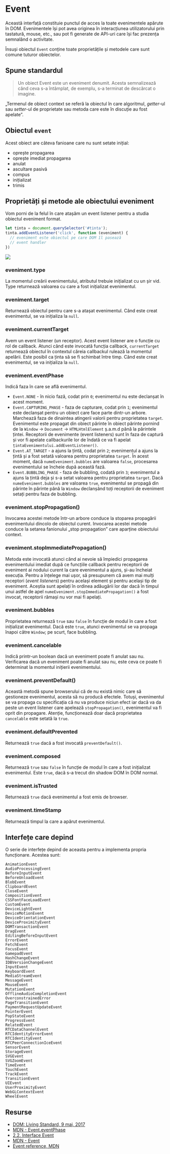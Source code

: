 # Event

Această interfață constituie punctul de acces la toate evenimentele apărute în DOM. Evenimentele își pot avea originea în interacțiunea utilizatorului prin tastatură, mouse, etc., sau pot fi generate de API-uri care își fac prezența semnalând o activitate.

Însuși obiectul `Event` conține toate proprietățile și metodele care sunt comune tuturor obiectelor.

## Spune standardul

> Un obiect Event este un eveniment denumit. Acesta semnalizează când ceva s-a întâmplat, de exemplu, s-a terminat de descărcat o imagine.

„Termenul de obiect context se referă la obiectul în care algoritmul, *getter*-ul sau *setter*-ul de proprietate sau metoda care este în discuție au fost apelate”.

## Obiectul `event`

Acest obiect are câteva fanioane care nu sunt setate inițial:

-   oprește propagarea
-   oprește imediat propagarea
-   anulat
-   ascultare pasivă
-   compus
-   inițializat
-   trimis

## Proprietăți și metode ale obiectului eveniment

Vom porni de la felul în care atașăm un event listener pentru a studia obiectul eveniment format.

```javascript
let tinta = document.querySelector('#tinta');
tinta.addEventListener('click', function (eveniment) {
  // eveniment este obiectul pe care DOM îl pasează
  // event handler
})
```

![](ObiectulEventTargetReprezentare.png)

### eveniment.type

La momentul creării evenimentului, atributul trebuie inițializat cu un șir vid. Type returnează valoarea cu care a fost inițializat evenimentul.

### eveniment.target

Returnează obiectul pentru care s-a atașat evenimentul. Când este creat evenimentul, se va inițializa la `null`.

### eveniment.currentTarget

Avem un event listener (un receptor). Acest event listener are o funcție cu rol de callback. Atunci când este invocată funcția callback, `currentTarget` returnează obiectul în contextul căreia callbackul rulează la momentul apelării. Este posibil ca ținta să se fi schimbat între timp. Când este creat evenimentul, se va inițializa la `null`.

### eveniment.eventPhase

Indică faza în care se află evenimentul.

-   `Event.NONE` - în nicio fază, codat prin `0`; evenimentul nu este declanșat în acest moment.
-   `Event.CAPTURING_PHASE` - faza de capturare, codat prin `1`; evenimentul este declanșat pentru un obiect care face parte dintr-un arbore. Marchează faza de dinaintea atingerii valorii pentru proprietatea `target`. Evenimentul este propagat din obiect părinte în obiect părinte pornind de la `Window` -> `Document` -> `HTMLHtmlElement` ș.a.m.d până la părintele țintei. Receptorii de evenimente (event listeners) sunt în faza de captură și vor fi apelate callbackurile lor de îndată ce va fi apelat `țintaEvenimentului.addEventListener()`.
-   `Event.AT_TARGET` - a ajuns la țintă, codat prin `2`; evenimentul a ajuns la țintă și a fost setată valoarea pentru proprietatea `target`. În acest moment, dacă `numeEveniment.bubbles` are valoarea `false`, procesarea evenimentului se încheie după această fază.
-   `Event.BUBBLING_PHASE` - faza de bubbling, codată prin `3`; evenimentul a ajuns la țintă deja și s-a setat valoarea pentru proprietatea `target`. Dacă `numeEveniment.bubbles` are valoarea `true`, evenimentul se propagă din părinte în părinte până la `Window` declanșând toți receptorii de eveniment setați pentru faza de bubbling.

### eveniment.stopPropagation()

Invocarea acestei metode într-un arbore conduce la stoparea propagării evenimentului dincolo de obiectul curent. Invocarea acestei metode conduce la setarea fanionului „stop propagation” care aparține obiectului context.

### eveniment.stopImmediatePropagation()

Metoda este invocată atunci când ai nevoie să împiedici propagarea evenimentului imediat după ce funcțiile callback pentru receptorii de eveniment ai nodului curent la care evenimentul a ajuns, și-au încheiat execuția.
Pentru a înțelege mai ușor, să presupunem că avem mai mulți receptori (*event listeners*) pentru același element și pentru același tip de eveniment. Aceștia sunt apelați în ordinea adăugării lor dar dacă în timpul unui astfel de apel `numeEveniment.stopImmediatePropagation()` a fost invocat, receptorii rămași nu vor mai fi apelați.

### eveniment.bubbles

Proprietatea returnează `true` sau `false` în funcție de modul în care a fost inițializat evenimentul. Dacă este `true`, atunci evenimentul se va propaga înapoi către `Window`; pe scurt, face bubbling.

### eveniment.cancelable

Indică printr-un boolean dacă un eveniment poate fi anulat sau nu. Verificarea dacă un eveniment poate fi anulat sau nu, este ceva ce poate fi determinat la momentul inițierii evenimentului.

### eveniment.preventDefault()

Această metodă spune browserului că de nu există nimic care să gestioneze evenimentul, acesta să nu producă efectele. Totuși, evenimentul se va propaga cu specificația că nu va produce niciun efect iar dacă va da peste un event listener care apelează `stopPropagation()`, evenimentul va fi oprit din propagare.
Atenție, funcționează doar dacă proprietatea `cancelable` este setată la `true`.

### eveniment.defaultPrevented

Returnează `true` dacă a fost invocată `preventDefault()`.

### eveniment.composed

Returnează `true` sau `false` în funcție de modul în care a fost inițializat evenimentul. Este `true`, dacă s-a trecut din shadow DOM în DOM normal.

### eveniment.isTrusted

Returnează `true` dacă evenimentul a fost emis de browser.

### eveniment.timeStamp

Returnează timpul la care a apărut evenimentul.

## Interfețe care depind

O serie de interfețe depind de aceasta pentru a implementa propria funcționare. Acestea sunt:

    AnimationEvent
    AudioProcessingEvent
    BeforeInputEvent
    BeforeUnloadEvent
    BlobEvent
    ClipboardEvent
    CloseEvent
    CompositionEvent
    CSSFontFaceLoadEvent
    CustomEvent
    DeviceLightEvent
    DeviceMotionEvent
    DeviceOrientationEvent
    DeviceProximityEvent
    DOMTransactionEvent
    DragEvent
    EditingBeforeInputEvent
    ErrorEvent
    FetchEvent
    FocusEvent
    GamepadEvent
    HashChangeEvent
    IDBVersionChangeEvent
    InputEvent
    KeyboardEvent
    MediaStreamEvent
    MessageEvent
    MouseEvent
    MutationEvent
    OfflineAudioCompletionEvent
    OverconstrainedError
    PageTransitionEvent
    PaymentRequestUpdateEvent
    PointerEvent
    PopStateEvent
    ProgressEvent
    RelatedEvent
    RTCDataChannelEvent
    RTCIdentityErrorEvent
    RTCIdentityEvent
    RTCPeerConnectionIceEvent
    SensorEvent
    StorageEvent
    SVGEvent
    SVGZoomEvent
    TimeEvent
    TouchEvent
    TrackEvent
    TransitionEvent
    UIEvent
    UserProximityEvent
    WebGLContextEvent
    WheelEvent

## Resurse

-   [DOM: Living Standard, 9 mai, 2017](https://dom.spec.whatwg.org)
-   [MDN - Event.eventPhase](https://developer.mozilla.org/en-US/docs/Web/API/Event/eventPhase)
-   [2.2. Interface Event](https://dom.spec.whatwg.org/#interface-event)
-   [MDN - Event](https://developer.mozilla.org/en-US/docs/Web/API/Event)
-   [Event reference, MDN](https://developer.mozilla.org/en-US/docs/Web/Events)
